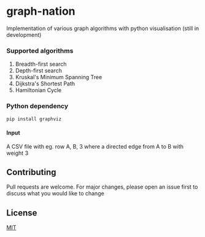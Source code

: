 # graph-nation
Implementation of various graph algorithms with python visualisation (still in development)

### Supported algorithms
1. Breadth-first search
2. Depth-first search
3. Kruskal's Minimum Spanning Tree
4. Dijkstra's Shortest Path
5. Hamiltonian Cycle

### Python dependency
``` bash
pip install graphviz
```

#### Input

A CSV file with eg. row A, B, 3 where a directed edge from A to B with weight 3


## Contributing
Pull requests are welcome. For major changes, please open an issue first to discuss what you would like to change

## License
[MIT](https://choosealicense.com/licenses/mit/)
